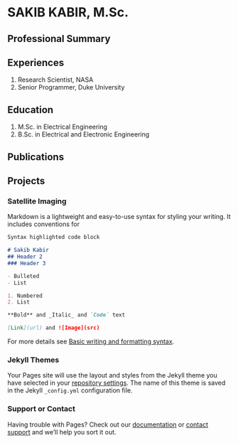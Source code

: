 # SAKIB KABIR, M.Sc. 


## Professional Summary


## Experiences
1. Research Scientist, NASA 
2. Senior Programmer, Duke University

## Education
1. M.Sc. in Electrical Engineering
2. B.Sc. in Electrical and Electronic Engineering

## Publications

## Projects

### Satellite Imaging 

Markdown is a lightweight and easy-to-use syntax for styling your writing. It includes conventions for

```markdown
Syntax highlighted code block

# Sakib Kabir
## Header 2
### Header 3

- Bulleted
- List

1. Numbered
2. List

**Bold** and _Italic_ and `Code` text

[Link](url) and ![Image](src)
```

For more details see [Basic writing and formatting syntax](https://docs.github.com/en/github/writing-on-github/getting-started-with-writing-and-formatting-on-github/basic-writing-and-formatting-syntax).

### Jekyll Themes

Your Pages site will use the layout and styles from the Jekyll theme you have selected in your [repository settings](https://github.com/SakibKabir/sakibkabir.github.io/settings/pages). The name of this theme is saved in the Jekyll `_config.yml` configuration file.

### Support or Contact

Having trouble with Pages? Check out our [documentation](https://docs.github.com/categories/github-pages-basics/) or [contact support](https://support.github.com/contact) and we’ll help you sort it out.
